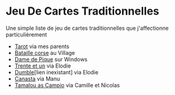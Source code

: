# Jeu De Cartes Traditionnelles

Une simple liste de jeu de cartes traditionnelles que j'affectionne particulièrement

- [Tarot](https://fr.wikipedia.org/wiki/Tarot_fran%C3%A7ais) via mes parents
- [Bataille corse](https://fr.wikipedia.org/wiki/Bataille_corse) au Village
- [Dame de Pique](https://fr.wikipedia.org/wiki/Dame_de_Pique) sur Windows
- [Trente et un](https://fr.wikipedia.org/wiki/Trente_et_un_%28jeu%29) via Elodie
- [Dumble]()[lien inexistant] via Elodie
- [Canasta](https://fr.wikipedia.org/wiki/Canasta) via Manu
- [Tamalou as Campio](https://fr.wikipedia.org/wiki/Canasta) via Camille et Nicolas
